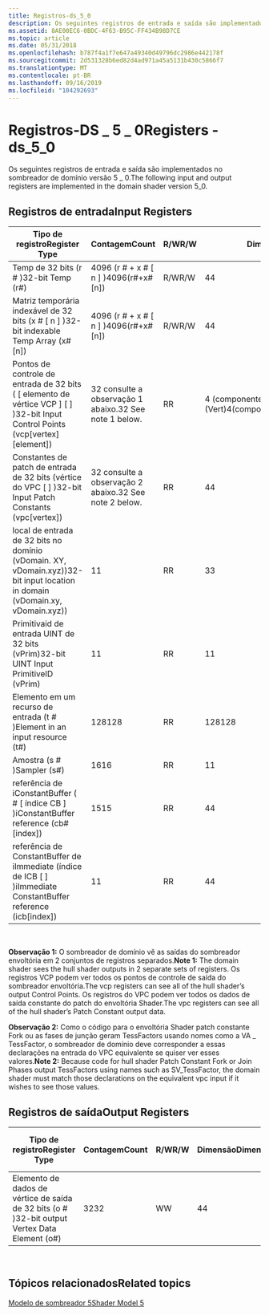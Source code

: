 ```yaml
---
title: Registros-ds_5_0
description: Os seguintes registros de entrada e saída são implementados no sombreador de domínio versão 5 \_ 0.
ms.assetid: 8AE00EC6-0BDC-4F63-B95C-FF434B98D7CE
ms.topic: article
ms.date: 05/31/2018
ms.openlocfilehash: b787f4a1f7e647a49340d49796dc2986e442178f
ms.sourcegitcommit: 2d531328b6ed82d4ad971a45a5131b430c5866f7
ms.translationtype: MT
ms.contentlocale: pt-BR
ms.lasthandoff: 09/16/2019
ms.locfileid: "104292693"
---
```

# <a name="registers---ds_5_0"></a><span data-ttu-id="a7ffa-103">Registros-DS \_ 5 \_ 0</span><span class="sxs-lookup"><span data-stu-id="a7ffa-103">Registers - ds\_5\_0</span></span>

<span data-ttu-id="a7ffa-104">Os seguintes registros de entrada e saída são implementados no sombreador de domínio versão 5 \_ 0.</span><span class="sxs-lookup"><span data-stu-id="a7ffa-104">The following input and output registers are implemented in the domain shader version 5\_0.</span></span>

## <a name="input-registers"></a><span data-ttu-id="a7ffa-105">Registros de entrada</span><span class="sxs-lookup"><span data-stu-id="a7ffa-105">Input Registers</span></span>



| <span data-ttu-id="a7ffa-106">Tipo de registro</span><span class="sxs-lookup"><span data-stu-id="a7ffa-106">Register Type</span></span>                                              | <span data-ttu-id="a7ffa-107">Contagem</span><span class="sxs-lookup"><span data-stu-id="a7ffa-107">Count</span></span>                | <span data-ttu-id="a7ffa-108">R/W</span><span class="sxs-lookup"><span data-stu-id="a7ffa-108">R/W</span></span> | <span data-ttu-id="a7ffa-109">Dimensão</span><span class="sxs-lookup"><span data-stu-id="a7ffa-109">Dimension</span></span>                           | <span data-ttu-id="a7ffa-110">Indexável por r\#</span><span class="sxs-lookup"><span data-stu-id="a7ffa-110">Indexable by r\#</span></span> | <span data-ttu-id="a7ffa-111">Padrões</span><span class="sxs-lookup"><span data-stu-id="a7ffa-111">Defaults</span></span> | <span data-ttu-id="a7ffa-112">Requer DCL</span><span class="sxs-lookup"><span data-stu-id="a7ffa-112">Requires DCL</span></span> |
|------------------------------------------------------------|----------------------|-----|-------------------------------------|------------------|----------|--------------|
| <span data-ttu-id="a7ffa-113">Temp de 32 bits (r \# )</span><span class="sxs-lookup"><span data-stu-id="a7ffa-113">32-bit Temp (r\#)</span></span>                                          | <span data-ttu-id="a7ffa-114">4096 (r \# + x \# \[ n \] )</span><span class="sxs-lookup"><span data-stu-id="a7ffa-114">4096(r\#+x\#\[n\])</span></span>   | <span data-ttu-id="a7ffa-115">R/W</span><span class="sxs-lookup"><span data-stu-id="a7ffa-115">R/W</span></span> | <span data-ttu-id="a7ffa-116">4</span><span class="sxs-lookup"><span data-stu-id="a7ffa-116">4</span></span>                                   | <span data-ttu-id="a7ffa-117">Não</span><span class="sxs-lookup"><span data-stu-id="a7ffa-117">No</span></span>               | <span data-ttu-id="a7ffa-118">Nenhum</span><span class="sxs-lookup"><span data-stu-id="a7ffa-118">None</span></span>     | <span data-ttu-id="a7ffa-119">Yes</span><span class="sxs-lookup"><span data-stu-id="a7ffa-119">Yes</span></span>          |
| <span data-ttu-id="a7ffa-120">Matriz temporária indexável de 32 bits (x \# \[ n \] )</span><span class="sxs-lookup"><span data-stu-id="a7ffa-120">32-bit indexable Temp Array (x\#\[n\])</span></span>                     | <span data-ttu-id="a7ffa-121">4096 (r \# + x \# \[ n \] )</span><span class="sxs-lookup"><span data-stu-id="a7ffa-121">4096(r\#+x\#\[n\])</span></span>   | <span data-ttu-id="a7ffa-122">R/W</span><span class="sxs-lookup"><span data-stu-id="a7ffa-122">R/W</span></span> | <span data-ttu-id="a7ffa-123">4</span><span class="sxs-lookup"><span data-stu-id="a7ffa-123">4</span></span>                                   | <span data-ttu-id="a7ffa-124">Sim</span><span class="sxs-lookup"><span data-stu-id="a7ffa-124">Yes</span></span>              | <span data-ttu-id="a7ffa-125">Nenhum</span><span class="sxs-lookup"><span data-stu-id="a7ffa-125">None</span></span>     | <span data-ttu-id="a7ffa-126">Yes</span><span class="sxs-lookup"><span data-stu-id="a7ffa-126">Yes</span></span>          |
| <span data-ttu-id="a7ffa-127">Pontos de controle de entrada de 32 bits ( \[ elemento de vértice VCP \] \[ \] )</span><span class="sxs-lookup"><span data-stu-id="a7ffa-127">32-bit Input Control Points (vcp\[vertex\]\[element\])</span></span>     | <span data-ttu-id="a7ffa-128">32 consulte a observação 1 abaixo.</span><span class="sxs-lookup"><span data-stu-id="a7ffa-128">32 See note 1 below.</span></span> | <span data-ttu-id="a7ffa-129">R</span><span class="sxs-lookup"><span data-stu-id="a7ffa-129">R</span></span>   | <span data-ttu-id="a7ffa-130">4 (componente) \* 32 (elemento) \* 32 (Vert)</span><span class="sxs-lookup"><span data-stu-id="a7ffa-130">4(component)\*32(element)\*32(vert)</span></span> | <span data-ttu-id="a7ffa-131">Yes</span><span class="sxs-lookup"><span data-stu-id="a7ffa-131">Yes</span></span>              | <span data-ttu-id="a7ffa-132">Nenhum</span><span class="sxs-lookup"><span data-stu-id="a7ffa-132">None</span></span>     | <span data-ttu-id="a7ffa-133">Yes</span><span class="sxs-lookup"><span data-stu-id="a7ffa-133">Yes</span></span>          |
| <span data-ttu-id="a7ffa-134">Constantes de patch de entrada de 32 bits (vértice do VPC \[ \] )</span><span class="sxs-lookup"><span data-stu-id="a7ffa-134">32-bit Input Patch Constants (vpc\[vertex\])</span></span>               | <span data-ttu-id="a7ffa-135">32 consulte a observação 2 abaixo.</span><span class="sxs-lookup"><span data-stu-id="a7ffa-135">32 See note 2 below.</span></span> | <span data-ttu-id="a7ffa-136">R</span><span class="sxs-lookup"><span data-stu-id="a7ffa-136">R</span></span>   | <span data-ttu-id="a7ffa-137">4</span><span class="sxs-lookup"><span data-stu-id="a7ffa-137">4</span></span>                                   | <span data-ttu-id="a7ffa-138">Sim</span><span class="sxs-lookup"><span data-stu-id="a7ffa-138">Yes</span></span>              | <span data-ttu-id="a7ffa-139">Nenhum</span><span class="sxs-lookup"><span data-stu-id="a7ffa-139">None</span></span>     | <span data-ttu-id="a7ffa-140">Yes</span><span class="sxs-lookup"><span data-stu-id="a7ffa-140">Yes</span></span>          |
| <span data-ttu-id="a7ffa-141">local de entrada de 32 bits no domínio (vDomain. XY, vDomain.xyz))</span><span class="sxs-lookup"><span data-stu-id="a7ffa-141">32-bit input location in domain (vDomain.xy, vDomain.xyz))</span></span> | <span data-ttu-id="a7ffa-142">1</span><span class="sxs-lookup"><span data-stu-id="a7ffa-142">1</span></span>                    | <span data-ttu-id="a7ffa-143">R</span><span class="sxs-lookup"><span data-stu-id="a7ffa-143">R</span></span>   | <span data-ttu-id="a7ffa-144">3</span><span class="sxs-lookup"><span data-stu-id="a7ffa-144">3</span></span>                                   | <span data-ttu-id="a7ffa-145">Não</span><span class="sxs-lookup"><span data-stu-id="a7ffa-145">No</span></span>               | <span data-ttu-id="a7ffa-146">N/D</span><span class="sxs-lookup"><span data-stu-id="a7ffa-146">N/A</span></span>      | <span data-ttu-id="a7ffa-147">Sim</span><span class="sxs-lookup"><span data-stu-id="a7ffa-147">Yes</span></span>          |
| <span data-ttu-id="a7ffa-148">Primitivaid de entrada UINT de 32 bits (vPrim)</span><span class="sxs-lookup"><span data-stu-id="a7ffa-148">32-bit UINT Input PrimitiveID (vPrim)</span></span>                      | <span data-ttu-id="a7ffa-149">1</span><span class="sxs-lookup"><span data-stu-id="a7ffa-149">1</span></span>                    | <span data-ttu-id="a7ffa-150">R</span><span class="sxs-lookup"><span data-stu-id="a7ffa-150">R</span></span>   | <span data-ttu-id="a7ffa-151">1</span><span class="sxs-lookup"><span data-stu-id="a7ffa-151">1</span></span>                                   | <span data-ttu-id="a7ffa-152">Não</span><span class="sxs-lookup"><span data-stu-id="a7ffa-152">No</span></span>               | <span data-ttu-id="a7ffa-153">N/D</span><span class="sxs-lookup"><span data-stu-id="a7ffa-153">N/A</span></span>      | <span data-ttu-id="a7ffa-154">Sim</span><span class="sxs-lookup"><span data-stu-id="a7ffa-154">Yes</span></span>          |
| <span data-ttu-id="a7ffa-155">Elemento em um recurso de entrada (t \# )</span><span class="sxs-lookup"><span data-stu-id="a7ffa-155">Element in an input resource (t\#)</span></span>                         | <span data-ttu-id="a7ffa-156">128</span><span class="sxs-lookup"><span data-stu-id="a7ffa-156">128</span></span>                  | <span data-ttu-id="a7ffa-157">R</span><span class="sxs-lookup"><span data-stu-id="a7ffa-157">R</span></span>   | <span data-ttu-id="a7ffa-158">128</span><span class="sxs-lookup"><span data-stu-id="a7ffa-158">128</span></span>                                 | <span data-ttu-id="a7ffa-159">Yes</span><span class="sxs-lookup"><span data-stu-id="a7ffa-159">Yes</span></span>              | <span data-ttu-id="a7ffa-160">Nenhum</span><span class="sxs-lookup"><span data-stu-id="a7ffa-160">None</span></span>     | <span data-ttu-id="a7ffa-161">Yes</span><span class="sxs-lookup"><span data-stu-id="a7ffa-161">Yes</span></span>          |
| <span data-ttu-id="a7ffa-162">Amostra (s \# )</span><span class="sxs-lookup"><span data-stu-id="a7ffa-162">Sampler (s\#)</span></span>                                              | <span data-ttu-id="a7ffa-163">16</span><span class="sxs-lookup"><span data-stu-id="a7ffa-163">16</span></span>                   | <span data-ttu-id="a7ffa-164">R</span><span class="sxs-lookup"><span data-stu-id="a7ffa-164">R</span></span>   | <span data-ttu-id="a7ffa-165">1</span><span class="sxs-lookup"><span data-stu-id="a7ffa-165">1</span></span>                                   | <span data-ttu-id="a7ffa-166">Sim</span><span class="sxs-lookup"><span data-stu-id="a7ffa-166">Yes</span></span>              | <span data-ttu-id="a7ffa-167">Nenhum</span><span class="sxs-lookup"><span data-stu-id="a7ffa-167">None</span></span>     | <span data-ttu-id="a7ffa-168">Yes</span><span class="sxs-lookup"><span data-stu-id="a7ffa-168">Yes</span></span>          |
| <span data-ttu-id="a7ffa-169">referência de iConstantBuffer ( \# \[ índice CB \] )</span><span class="sxs-lookup"><span data-stu-id="a7ffa-169">iConstantBuffer reference (cb\#\[index\])</span></span>                  | <span data-ttu-id="a7ffa-170">15</span><span class="sxs-lookup"><span data-stu-id="a7ffa-170">15</span></span>                   | <span data-ttu-id="a7ffa-171">R</span><span class="sxs-lookup"><span data-stu-id="a7ffa-171">R</span></span>   | <span data-ttu-id="a7ffa-172">4</span><span class="sxs-lookup"><span data-stu-id="a7ffa-172">4</span></span>                                   | <span data-ttu-id="a7ffa-173">Sim</span><span class="sxs-lookup"><span data-stu-id="a7ffa-173">Yes</span></span>              | <span data-ttu-id="a7ffa-174">Nenhum</span><span class="sxs-lookup"><span data-stu-id="a7ffa-174">None</span></span>     | <span data-ttu-id="a7ffa-175">Yes</span><span class="sxs-lookup"><span data-stu-id="a7ffa-175">Yes</span></span>          |
| <span data-ttu-id="a7ffa-176">referência de ConstantBuffer de iImmediate (índice de ICB \[ \] )</span><span class="sxs-lookup"><span data-stu-id="a7ffa-176">iImmediate ConstantBuffer reference (icb\[index\])</span></span>         | <span data-ttu-id="a7ffa-177">1</span><span class="sxs-lookup"><span data-stu-id="a7ffa-177">1</span></span>                    | <span data-ttu-id="a7ffa-178">R</span><span class="sxs-lookup"><span data-stu-id="a7ffa-178">R</span></span>   | <span data-ttu-id="a7ffa-179">4</span><span class="sxs-lookup"><span data-stu-id="a7ffa-179">4</span></span>                                   | <span data-ttu-id="a7ffa-180">Sim (conteúdo)</span><span class="sxs-lookup"><span data-stu-id="a7ffa-180">Yes(contents)</span></span>    | <span data-ttu-id="a7ffa-181">Nenhum</span><span class="sxs-lookup"><span data-stu-id="a7ffa-181">None</span></span>     | <span data-ttu-id="a7ffa-182">Yes</span><span class="sxs-lookup"><span data-stu-id="a7ffa-182">Yes</span></span>          |



 

<span data-ttu-id="a7ffa-183">**Observação 1:** O sombreador de domínio vê as saídas do sombreador envoltória em 2 conjuntos de registros separados.</span><span class="sxs-lookup"><span data-stu-id="a7ffa-183">**Note 1:** The domain shader sees the hull shader outputs in 2 separate sets of registers.</span></span> <span data-ttu-id="a7ffa-184">Os registros VCP podem ver todos os pontos de controle de saída do sombreador envoltória.</span><span class="sxs-lookup"><span data-stu-id="a7ffa-184">The vcp registers can see all of the hull shader’s output Control Points.</span></span> <span data-ttu-id="a7ffa-185">Os registros do VPC podem ver todos os dados de saída constante do patch do envoltória Shader.</span><span class="sxs-lookup"><span data-stu-id="a7ffa-185">The vpc registers can see all of the hull shader’s Patch Constant output data.</span></span>

<span data-ttu-id="a7ffa-186">**Observação 2:** Como o código para o envoltória Shader patch constante Fork ou as fases de junção geram TessFactors usando nomes como a VA \_ TessFactor, o sombreador de domínio deve corresponder a essas declarações na entrada do VPC equivalente se quiser ver esses valores.</span><span class="sxs-lookup"><span data-stu-id="a7ffa-186">**Note 2:** Because code for hull shader Patch Constant Fork or Join Phases output TessFactors using names such as SV\_TessFactor, the domain shader must match those declarations on the equivalent vpc input if it wishes to see those values.</span></span>

## <a name="output-registers"></a><span data-ttu-id="a7ffa-187">Registros de saída</span><span class="sxs-lookup"><span data-stu-id="a7ffa-187">Output Registers</span></span>



| <span data-ttu-id="a7ffa-188">Tipo de registro</span><span class="sxs-lookup"><span data-stu-id="a7ffa-188">Register Type</span></span>                           | <span data-ttu-id="a7ffa-189">Contagem</span><span class="sxs-lookup"><span data-stu-id="a7ffa-189">Count</span></span> | <span data-ttu-id="a7ffa-190">R/W</span><span class="sxs-lookup"><span data-stu-id="a7ffa-190">R/W</span></span> | <span data-ttu-id="a7ffa-191">Dimensão</span><span class="sxs-lookup"><span data-stu-id="a7ffa-191">Dimension</span></span> | <span data-ttu-id="a7ffa-192">Indexável por r\#</span><span class="sxs-lookup"><span data-stu-id="a7ffa-192">Indexable by r\#</span></span> | <span data-ttu-id="a7ffa-193">Padrões</span><span class="sxs-lookup"><span data-stu-id="a7ffa-193">Defaults</span></span> | <span data-ttu-id="a7ffa-194">Requer DCL</span><span class="sxs-lookup"><span data-stu-id="a7ffa-194">Requires DCL</span></span> |
|-----------------------------------------|-------|-----|-----------|------------------|----------|--------------|
| <span data-ttu-id="a7ffa-195">Elemento de dados de vértice de saída de 32 bits (o \# )</span><span class="sxs-lookup"><span data-stu-id="a7ffa-195">32-bit output Vertex Data Element (o\#)</span></span> | <span data-ttu-id="a7ffa-196">32</span><span class="sxs-lookup"><span data-stu-id="a7ffa-196">32</span></span>    | <span data-ttu-id="a7ffa-197">W</span><span class="sxs-lookup"><span data-stu-id="a7ffa-197">W</span></span>   | <span data-ttu-id="a7ffa-198">4</span><span class="sxs-lookup"><span data-stu-id="a7ffa-198">4</span></span>         | <span data-ttu-id="a7ffa-199">Sim</span><span class="sxs-lookup"><span data-stu-id="a7ffa-199">Yes</span></span>              | <span data-ttu-id="a7ffa-200">Nenhum</span><span class="sxs-lookup"><span data-stu-id="a7ffa-200">None</span></span>     | <span data-ttu-id="a7ffa-201">Yes</span><span class="sxs-lookup"><span data-stu-id="a7ffa-201">Yes</span></span>          |



 

## <a name="related-topics"></a><span data-ttu-id="a7ffa-202">Tópicos relacionados</span><span class="sxs-lookup"><span data-stu-id="a7ffa-202">Related topics</span></span>

<dl> <dt>

[<span data-ttu-id="a7ffa-203">Modelo de sombreador 5</span><span class="sxs-lookup"><span data-stu-id="a7ffa-203">Shader Model 5</span></span>](d3d11-graphics-reference-sm5.md)
</dt> </dl>

 

 




